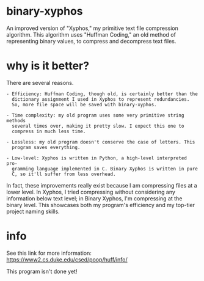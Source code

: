 # binary-xyphos
An improved version of "Xyphos," my primitive text file compression algorithm. This algorithm uses "Huffman Coding," an old method of representing binary values, to compress and decompress text files.

# why is it better?
There are several reasons.

    - Efficiency: Huffman Coding, though old, is certainly better than the
      dictionary assignment I used in Xyphos to represent redundancies.
      So, more file space will be saved with binary-xyphos.

	- Time complexity: my old program uses some very primitive string methods
      several times over, making it pretty slow. I expect this one to
      compress in much less time. 

	- Lossless: my old program doesn't conserve the case of letters. This
	  program saves everything.

    - Low-level: Xyphos is written in Python, a high-level interpreted pro-
      gramming language implemented in C. Binary Xyphos is written in pure
      C, so it'll suffer from less overhead.

In fact, these improvements really exist because I am compressing files at 
a lower level. In Xyphos, I tried compressing without considering any
information below text level; in Binary Xyphos, I'm compressing at the
binary level. This showcases both my program's efficiency and my 
top-tier project naming skills.

# info
See this link for more information: https://www2.cs.duke.edu/csed/poop/huff/info/

This program isn't done yet!
